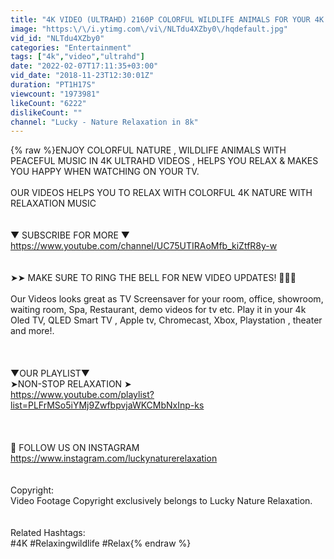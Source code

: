 ```yaml
---
title: "4K VIDEO (ULTRAHD) 2160P COLORFUL WILDLIFE ANIMALS FOR YOUR 4K TV"
image: "https:\/\/i.ytimg.com\/vi\/NLTdu4XZby0\/hqdefault.jpg"
vid_id: "NLTdu4XZby0"
categories: "Entertainment"
tags: ["4k","video","ultrahd"]
date: "2022-02-07T17:11:35+03:00"
vid_date: "2018-11-23T12:30:01Z"
duration: "PT1H17S"
viewcount: "1973981"
likeCount: "6222"
dislikeCount: ""
channel: "Lucky - Nature Relaxation in 8k"
---
```

{% raw %}ENJOY COLORFUL NATURE  , WILDLIFE ANIMALS WITH PEACEFUL MUSIC  IN 4K ULTRAHD VIDEOS , HELPS YOU RELAX &amp; MAKES YOU HAPPY WHEN WATCHING ON YOUR TV.<br /><br />OUR VIDEOS HELPS YOU TO RELAX WITH COLORFUL 4K NATURE  WITH RELAXATION MUSIC<br /><br /><br />▼ SUBSCRIBE FOR MORE ▼<br /><a rel="nofollow" target="blank" href="https://www.youtube.com/channel/UC75UTIRAoMfb_kiZtfR8y-w">https://www.youtube.com/channel/UC75UTIRAoMfb_kiZtfR8y-w</a><br /><br /><br />➤➤ MAKE SURE TO RING THE BELL FOR NEW VIDEO UPDATES!  🔔🔔🔔<br /><br />Our Videos looks great as TV Screensaver for your room, office, showroom, waiting room, Spa, Restaurant, demo videos for tv etc. Play it in your 4k Oled TV, QLED Smart TV , Apple tv, Chromecast, Xbox, Playstation , theater  and more!.<br /><br /><br /><br />▼OUR PLAYLIST▼<br />➤NON-STOP RELAXATION ➤<br /><a rel="nofollow" target="blank" href="https://www.youtube.com/playlist?list=PLFrMSo5iYMj9ZwfbpvjaWKCMbNxInp-ks">https://www.youtube.com/playlist?list=PLFrMSo5iYMj9ZwfbpvjaWKCMbNxInp-ks</a><br /><br /><br /><br />🤝 FOLLOW US ON INSTAGRAM<br /><a rel="nofollow" target="blank" href="https://www.instagram.com/luckynaturerelaxation">https://www.instagram.com/luckynaturerelaxation</a><br /><br /><br />Copyright:<br />Video Footage Copyright exclusively belongs to Lucky Nature Relaxation.<br /><br /><br />Related Hashtags:<br />#4K #Relaxingwildlife #Relax{% endraw %}
